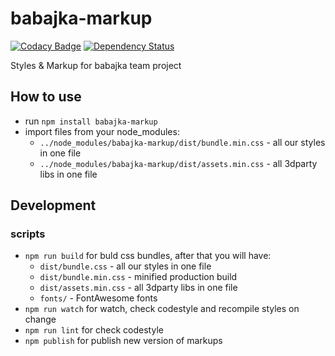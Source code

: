 # babajka-markup
[![Codacy Badge](https://api.codacy.com/project/badge/Grade/001d83b6ff434a2fb5ce86517b7955b4)](https://www.codacy.com/app/babajka/babajka-markup?utm_source=github.com&amp;utm_medium=referral&amp;utm_content=babajka/babajka-markup&amp;utm_campaign=Badge_Grade)
[![Dependency Status](https://www.versioneye.com/user/projects/595ac98d0fb24f006c059d06/badge.svg?style=flat-square)](https://www.versioneye.com/user/projects/595ac98d0fb24f006c059d06)

Styles &amp; Markup for babajka team project

## How to use

* run `npm install babajka-markup`
* import files from your node_modules:
    * `../node_modules/babajka-markup/dist/bundle.min.css` - all our styles in one file
    * `../node_modules/babajka-markup/dist/assets.min.css` - all 3dparty libs in one file


## Development

### scripts

* `npm run build` for buld css bundles, after that you will have:
	* `dist/bundle.css` - all our styles in one file
	* `dist/bundle.min.css` - minified production build
	* `dist/assets.min.css` - all 3dparty libs in one file
	* `fonts/` - FontAwesome fonts
* `npm run watch` for watch, check codestyle and recompile styles on change
* `npm run lint` for check codestyle
* `npm publish` for publish new version of markups
